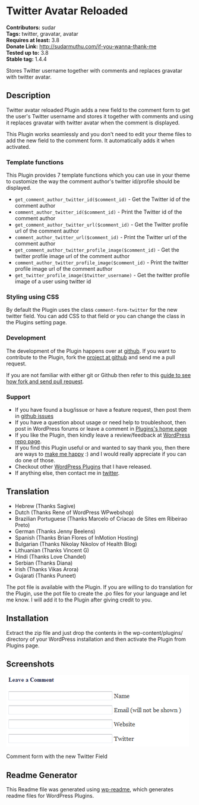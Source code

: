 # Twitter Avatar Reloaded #
**Contributors:** sudar   
**Tags:** twitter, gravatar, avatar  
**Requires at least:** 3.8  
**Donate Link:** http://sudarmuthu.com/if-you-wanna-thank-me  
**Tested up to:** 3.8  
**Stable tag:** 1.4.4  

Stores Twitter username together with comments and replaces gravatar with twitter avatar.

## Description ##

Twitter avatar reloaded Plugin adds a new field to the comment form to get the user's Twitter username and stores it together with comments and using it replaces gravatar with twitter avatar when the comment is displayed.

This Plugin works seamlessly and you don't need to edit your theme files to add the new field to the comment form. It automatically adds it when activated.

### Template functions

This Plugin provides 7 template functions which you can use in your theme to customize the way the comment author's twitter id/profile should be displayed.

*   `get_comment_author_twitter_id($comment_id)` - Get the Twitter id of the comment author
*   `comment_author_twitter_id($comment_id)` - Print the Twitter id of the comment author
*   `get_comment_author_twitter_url($comment_id)` - Get the Twitter profile url of the comment author
*   `comment_author_twitter_url($comment_id)` - Print the Twitter url of the comment author
*   `get_comment_author_twitter_profile_image($comment_id)` - Get the twitter profile image url of the comment author 
*   `comment_author_twitter_profile_image($comment_id)` - Print the twitter profile image url of the comment author 
*   `get_twitter_profile_image($twitter_username)` - Get the twitter profile image of a user using twitter id

### Styling using CSS

By default the Plugin uses the class `comment-form-twitter` for the new twitter field. You can add CSS to that field or you can change the class in the Plugins setting page.

### Development

The development of the Plugin happens over at [github][6]. If you want to contribute to the Plugin, fork the [project at github][6] and send me a pull request.

If you are not familiar with either git or Github then refer to this [guide to see how fork and send pull request](http://sudarmuthu.com/blog/contributing-to-project-hosted-in-github).

### Support

- If you have found a bug/issue or have a feature request, then post them in [github issues][7]
- If you have a question about usage or need help to troubleshoot, then post in WordPress forums or leave a comment in [Plugins's home page][1]
- If you like the Plugin, then kindly leave a review/feedback at [WordPress repo page][8].
- If you find this Plugin useful or and wanted to say thank you, then there are ways to [make me happy](http://sudarmuthu.com/if-you-wanna-thank-me) :) and I would really appreciate if you can do one of those.
- Checkout other [WordPress Plugins][5] that I have released.
- If anything else, then contact me in [twitter][3].

 [1]: http://sudarmuthu.com/wordpress/twitter-avatar-reloaded
 [3]: http://twitter.com/sudarmuthu
 [4]: http://sudarmuthu.com/blog
 [5]: http://sudarmuthu.com/wordpress
 [6]: https://github.com/sudar/twitter-avatar-reloaded
 [7]: https://github.com/sudar/twitter-avatar-reloaded/issues
 [8]: http://wordpress.org/extend/plugins/twitter-avatar-reloaded/

## Translation ##

*   Hebrew (Thanks Sagive)
*   Dutch (Thanks Rene of WordPress WPwebshop)
*   Brazilian Portuguese (Thanks Marcelo of Criacao de Sites em Ribeirao Preto)
*   German (Thanks Jenny Beelens)
*   Spanish (Thanks Brian Flores of InMotion Hosting)   
*   Bulgarian (Thanks Nikolay Nikolov of Health Blog)   
*   Lithuanian (Thanks Vincent G)
*   Hindi (Thanks Love Chandel)
*   Serbian (Thanks Diana)
*   Irish (Thanks Vikas Arora)
*   Gujarati (Thanks Puneet)

The pot file is available with the Plugin. If you are willing to do translation for the Plugin, use the pot file to create the .po files for your language and let me know. I will add it to the Plugin after giving credit to you.

## Installation ##

Extract the zip file and just drop the contents in the wp-content/plugins/ directory of your WordPress installation and then activate the Plugin from Plugins page.

## Screenshots ##

![](screenshot-1.png)

Comment form with the new Twitter Field

## Readme Generator ##

This Readme file was generated using <a href = "http://sudarmuthu.com/wordpress/wp-readme">wp-readme</a>, which generates readme files for WordPress Plugins.
